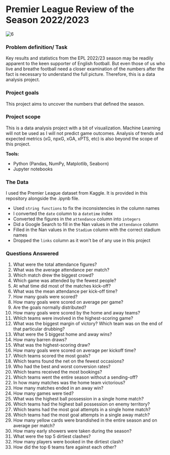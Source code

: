 # Premier League Review of the Season 2022/2023
![6](https://github.com/Sabacon/Premier-League-2022_23-Season-in-Review/assets/121859090/f3bcc7d8-d2a2-4d7d-a95e-859cd39bd70d)

### Problem definition/ Task
Key results and statistics from the EPL 2022/23 season may be readily apparent to the keen supporter of English football. But even those of us who live and breathe football need a closer examination of the numbers after the fact is necessary to understand the full picture. Therefore, this is a data analysis project.

### Project goals
This project aims to uncover the numbers that defined the season.

### Project scope
This is a data analysis project with a bit of visualization. Machine Learning will not be used as I will not predict game outcomes. Analysis of trends and expected metrics (xG, npxG, xGA, xPTS, etc) is also beyond the scope of this project.

**Tools:**
* Python (Pandas, NumPy, Matplotlib, Seaborn)
* Jupyter notebooks

### The Data
I used the Premier League dataset from Kaggle. It is provided in this repository alongside the .ipynb file.

* Used `string functions` to fix the inconsistencies in the column names
* I converted the `date` column to a `datetime` index
* Converted the figures in the `attendance` column into `integers`
* Did a Google Search to fill in the Nan values in the `attendance` column
* Filled in the Nan values in the `Stadium` column with the correct stadium names
* Dropped the `links` column as it won't be of any use in this project

### Questions Answered
1. What were the total attendance figures?
2. What was the average attendance per match?
3. Which match drew the biggest crowd?
4. Which game was attended by the fewest people?
5. At what time did most of the matches kick-off?
6. What was the mean attendance per kick-off time?
7. How many goals were scored?
8. How many goals were scored on average per game?
9. Are the goals normally distributed?
10. How many goals were scored by the home and away teams?
11. WhIch teams were involved in the highest-scoring game?
12. What was the biggest margin of victory? Which team was on the end of that particular drubbing?
13. What were the 5 biggest home and away wins?
14. How many barren draws?
15. What was the highest-scoring draw?
16. How many goals were scored on average per kickoff time?
17. Which teams scored the most goals?
18. Which teams found the net on the fewest occasions?
19. Who had the best and worst conversion rates?
20. Which teams received the most bookings?
21. Which teams went the entire season without a sending-off?
22. In how many matches was the home team victorious?
23. How many matches ended in an away win?
24. How many games were tied?
25. What was the highest ball possession in a single home match?
26. Which teams had the highest ball possession on enemy territory?
27. Which teams had the most goal attempts in a single home match?
28. Which teams had the most goal attempts in a single away match?
29. How many yellow cards were brandished in the entire season and on average per match?
30. How many early showers were taken during the season?
31. What were the top 5 dirtiest clashes?
32. How many players were booked in the dirtiest clash?
33. How did the top 6 teams fare against each other?
